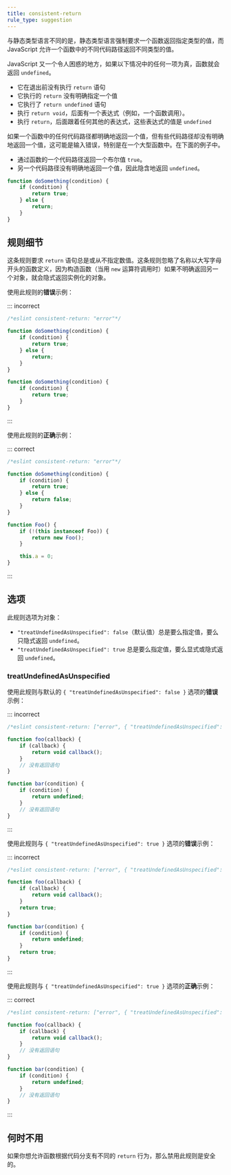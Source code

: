 ```yaml
---
title: consistent-return
rule_type: suggestion
---
```


与静态类型语言不同的是，静态类型语言强制要求一个函数返回指定类型的值，而 JavaScript 允许一个函数中的不同代码路径返回不同类型的值。

JavaScript 又一个令人困惑的地方，如果以下情况中的任何一项为真，函数就会返回 `undefined`。

* 它在退出前没有执行 `return` 语句
* 它执行的 `return` 没有明确指定一个值
* 它执行了 `return undefined` 语句
* 执行 `return void`，后面有一个表达式（例如，一个函数调用）。
* 执行 `return`，后面跟着任何其他的表达式，这些表达式的值是 `undefined`

如果一个函数中的任何代码路径都明确地返回一个值，但有些代码路径却没有明确地返回一个值，这可能是输入错误，特别是在一个大型函数中。在下面的例子中。

* 通过函数的一个代码路径返回一个布尔值 `true`。
* 另一个代码路径没有明确地返回一个值，因此隐含地返回 `undefined`。

```js
function doSomething(condition) {
    if (condition) {
        return true;
    } else {
        return;
    }
}
```

## 规则细节

这条规则要求 `return` 语句总是或从不指定数值。这条规则忽略了名称以大写字母开头的函数定义，因为构造函数（当用 `new` 运算符调用时）如果不明确返回另一个对象，就会隐式返回实例化的对象。

使用此规则的**错误**示例：

::: incorrect

```js
/*eslint consistent-return: "error"*/

function doSomething(condition) {
    if (condition) {
        return true;
    } else {
        return;
    }
}

function doSomething(condition) {
    if (condition) {
        return true;
    }
}
```

:::

使用此规则的**正确**示例：

::: correct

```js
/*eslint consistent-return: "error"*/

function doSomething(condition) {
    if (condition) {
        return true;
    } else {
        return false;
    }
}

function Foo() {
    if (!(this instanceof Foo)) {
        return new Foo();
    }

    this.a = 0;
}
```

:::

## 选项

此规则选项为对象：

* `"treatUndefinedAsUnspecified": false`（默认值）总是要么指定值，要么只隐式返回 `undefined`。
* `"treatUndefinedAsUnspecified": true` 总是要么指定值，要么显式或隐式返回 `undefined`。

### treatUndefinedAsUnspecified

使用此规则与默认的 `{ "treatUndefinedAsUnspecified": false }` 选项的**错误**示例：

::: incorrect

```js
/*eslint consistent-return: ["error", { "treatUndefinedAsUnspecified": false }]*/

function foo(callback) {
    if (callback) {
        return void callback();
    }
    // 没有返回语句
}

function bar(condition) {
    if (condition) {
        return undefined;
    }
    // 没有返回语句
}
```

:::

使用此规则与 `{ "treatUndefinedAsUnspecified": true }` 选项的**错误**示例：

::: incorrect

```js
/*eslint consistent-return: ["error", { "treatUndefinedAsUnspecified": true }]*/

function foo(callback) {
    if (callback) {
        return void callback();
    }
    return true;
}

function bar(condition) {
    if (condition) {
        return undefined;
    }
    return true;
}
```

:::

使用此规则与 `{ "treatUndefinedAsUnspecified": true }` 选项的**正确**示例：

::: correct

```js
/*eslint consistent-return: ["error", { "treatUndefinedAsUnspecified": true }]*/

function foo(callback) {
    if (callback) {
        return void callback();
    }
    // 没有返回语句
}

function bar(condition) {
    if (condition) {
        return undefined;
    }
    // 没有返回语句
}
```

:::

## 何时不用

如果你想允许函数根据代码分支有不同的 `return` 行为，那么禁用此规则是安全的。

